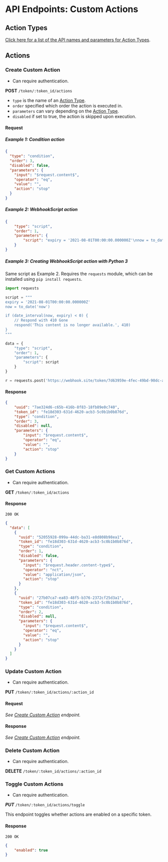 # API Endpoints: Custom Actions

## Action Types

[Click here for a list of the API names and parameters for Action Types](action-types.md).

## Actions

### Create Custom Action

* Can require authentication.

**POST** `/token/:token_id/actions`

* `type` is the name of an [Action Type](action-types.md).
* `order` specified which order the action is executed in.
* `parameters` can vary depending on the [Action Type](action-types.md). 
* `disabled` if set to true, the action is skipped upon execution.

#### Request


##### Example 1: Condition action

```json
{
  "type": "condition",
  "order": 3,
  "disabled": false,
  "parameters": {
    "input": "$request.content$",
    "operator": "eq",
    "value": "",
    "action": "stop"
  }
}
```

##### Example 2: WebhookScript action

```json
{
    "type": "script",
    "order": 1,
    "parameters": {
        "script": "expiry = '2021-08-01T00:00:00.000000Z'\nnow = to_date('now')\n\nif (date_interval(now, expiry) < 0) {\n    // Respond with 410 Gone\n    respond('This content is no longer available.', 410)\n}\n"
    }
}
```

##### Example 3: Creating WebhookScript action with Python 3

Same script as Example 2. Requires the `requests` module, which can be installed using `pip install requests`.

```python
import requests

script = """
expiry = '2021-08-01T00:00:00.000000Z'
now = to_date('now')

if (date_interval(now, expiry) < 0) {
    // Respond with 410 Gone
    respond('This content is no longer available.', 410)
}
"""

data = {
    "type": "script",
    "order": 1,
    "parameters": {
        "script": script
    }
}

r = requests.post('https://webhook.site/token/7d63959e-4fec-49bd-90dc-a4615722825e/actions', json=data)
```

#### Response

```json
{
    "uuid": "7ae324d6-c65b-416b-8f83-18fb89e0c740",
    "token_id": "fe18d303-631d-4620-acb3-5c0b1b0b876d",
    "type": "condition",
    "order": 3,
    "disabled": null,
    "parameters": {
        "input": "$request.content$",
        "operator": "eq",
        "value": "",
        "action": "stop"
    }
}
```

### Get Custom Actions

* Can require authentication.

**GET** `/token/:token_id/actions`

#### Response

`200 OK`

```json
{
  "data": [
    {
      "uuid": "52055928-099a-44dc-ba31-e8d808b98ea1",
      "token_id": "fe18d303-631d-4620-acb3-5c0b1b0b876d",
      "type": "condition",
      "order": 1,
      "disabled": false,
      "parameters": {
        "input": "$request.header.content-type$",
        "operator": "nct",
        "value": "application/json",
        "action": "stop"
      }
    },
    {
      "uuid": "27b07ca7-ea83-48f5-b376-2372cf25d3a1",
      "token_id": "fe18d303-631d-4620-acb3-5c0b1b0b876d",
      "type": "condition",
      "order": 2,
      "disabled": null,
      "parameters": {
        "input": "$request.content$",
        "operator": "eq",
        "value": "",
        "action": "stop"
      }
    }
  ]
}
```

### Update Custom Action

* Can require authentication.

**PUT** `/token/:token_id/actions/:action_id`

#### Request

*See [Create Custom Action](#create-custom-action) endpoint.*

#### Response

*See [Create Custom Action](#create-custom-action) endpoint.*

### Delete Custom Action

* Can require authentication.

**DELETE** `/token/:token_id/actions/:action_id`

### Toggle Custom Actions

* Can require authentication.

***PUT*** `/token/:token_id/actions/toggle`

This endpoint toggles whether actions are enabled on a specific token.

#### Response

`200 OK`

```json
{
    "enabled": true
}
```
